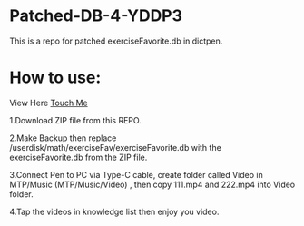# Patched-DB-4-YDDP3
This is a repo for patched exerciseFavorite.db in dictpen.

# How to use:
View Here [Touch Me](https://dictpen.amd.rocks/topic/154/)

1.Download ZIP file from this REPO.

2.Make Backup then replace /userdisk/math/exerciseFav/exerciseFavorite.db with the exerciseFavorite.db from the ZIP file.

3.Connect Pen to PC via Type-C cable, create folder called Video in MTP/Music (MTP/Music/Video) , then copy 111.mp4 and 222.mp4 into Video folder.

4.Tap the videos in knowledge list then enjoy you video.
